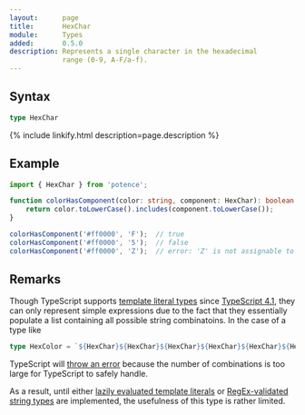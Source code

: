 ```yaml
---
layout:      page
title:       HexChar
module:      Types
added:       0.5.0
description: Represents a single character in the hexadecimal
             range (0-9, A-F/a-f).
---
```

## Syntax

```ts
type HexChar
```

<div class="description">{% include linkify.html description=page.description %}</div>

## Example

```ts
import { HexChar } from 'potence';

function colorHasComponent(color: string, component: HexChar): boolean {
    return color.toLowerCase().includes(component.toLowerCase());
}

colorHasComponent('#ff0000', 'F');  // true
colorHasComponent('#ff0000', '5');  // false
colorHasComponent('#ff0000', 'Z');  // error: 'Z' is not assignable to type 'HexChar'
```

## Remarks

Though TypeScript supports
[template literal types](https://www.typescriptlang.org/docs/handbook/2/template-literal-types.html)
since
[TypeScript 4.1](https://www.typescriptlang.org/docs/handbook/release-notes/typescript-4-1.html),
they can only represent simple expressions due to the fact that they essentially
populate a list containing all possible string combinatoins. In the case of a
type like

```ts
type HexColor = `${HexChar}${HexChar}${HexChar}${HexChar}${HexChar}${HexChar}`
```

TypeScript will
[throw an error](https://github.com/microsoft/TypeScript/issues/43388)
because the number of combinations is too large for TypeScript to safely handle.

As a result, until either
[lazily evaluated template literals](https://github.com/microsoft/TypeScript/issues/43335)
or
[RegEx-validated string types](https://github.com/microsoft/TypeScript/issues/41160)
are implemented, the usefulness of this type is rather limited.
